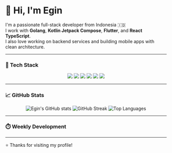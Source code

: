 # 👋 Hi, I'm Egin

I'm a passionate full-stack developer from Indonesia 🇮🇩  
I work with **Golang**, **Kotlin Jetpack Compose**, **Flutter**, and **React TypeScript**.  
I also love working on backend services and building mobile apps with clean architecture.

---

### 🧰 Tech Stack

<p align="center">
  <img src="https://img.shields.io/badge/-Golang-00ADD8?logo=go&logoColor=white&style=flat" />
  <img src="https://img.shields.io/badge/-Kotlin-7F52FF?logo=kotlin&logoColor=white&style=flat" />
  <img src="https://img.shields.io/badge/-Flutter-02569B?logo=flutter&logoColor=white&style=flat" />
  <img src="https://img.shields.io/badge/-React-61DAFB?logo=react&logoColor=black&style=flat" />
  <img src="https://img.shields.io/badge/-PostgreSQL-336791?logo=postgresql&logoColor=white&style=flat" />
  <img src="https://img.shields.io/badge/-Docker-2496ED?logo=docker&logoColor=white&style=flat" />
</p>

---

### 📈 GitHub Stats

<p align="center">
  <img src="https://github-readme-stats.vercel.app/api?username=egin10&show_icons=true&theme=radical" alt="Egin's GitHub stats" />
  <img src="https://streak-stats.demolab.com/?user=egin10&theme=radical" alt="GitHub Streak" />
  <img src="https://github-readme-stats.vercel.app/api/top-langs/?username=egin10&layout=compact&theme=radical" alt="Top Languages" />
</p>

---

### ⏱️ Weekly Development

<!--START_SECTION:waka-->
<!--END_SECTION:waka-->

---

⭐️ Thanks for visiting my profile!
